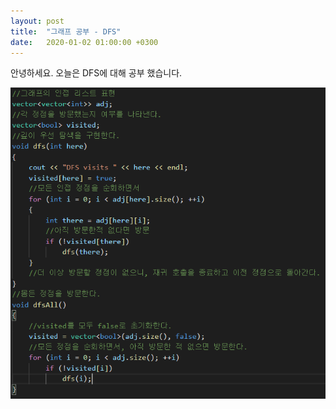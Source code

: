 ```yaml
---
layout: post
title:  "그래프 공부 - DFS"
date:   2020-01-02 01:00:00 +0300
---
```


안녕하세요. 오늘은 DFS에 대해 공부 했습니다.

<img src="../img/image.png">

